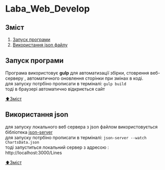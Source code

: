 # Laba_Web_Develop

## Зміст   
1. [Запуск програми](#Запуск-програми)
2. [Використання json файлу](#Використання-json)



## Запуск програми
Програма використовує **gulp** для автоматизації збірки, стоврення веб-серверу , автоматичного оновлення сторінки при змінах в коді.\
для запуску потрбіно прописати в терміналі: ```gulp build```\
тоді в браузері автоматично відкриється сайт

[:arrow_up:Зміст](#Зміст)

## Використання json
для запуску локального веб сервера з json файлом використовується бібліотека [json-server](https://www.npmjs.com/package/json-server)\
для запуску потрбіно прописати в терміналі: ```json-server --watch ChartsData.json```\
тоді запуститься локальний сервер з адресою : http://localhost:3000/Lines

[:arrow_up:Зміст](#Зміст)
